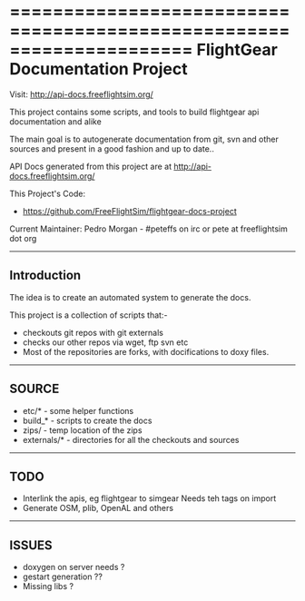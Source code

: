 =====================================================================
FlightGear Documentation Project
=====================================================================

Visit: http://api-docs.freeflightsim.org/


This project contains some scripts, and tools
to build flightgear api documentation and alike

The main goal is to autogenerate documentation
from git, svn and other sources and present in
a good fashion and up to date..

API Docs generated from this project are at
http://api-docs.freeflightsim.org/

This Project's Code:
-	https://github.com/FreeFlightSim/flightgear-docs-project

Current Maintainer:
	Pedro Morgan - #peteffs on irc or pete at freeflightsim dot org

---------------------------------------------------------------------
Introduction
---------------------------------------------------------------------

The idea is to create an automated system to generate the docs.

This project is a collection of scripts that:-

* checkouts git repos with git externals
* checks our other repos via wget, ftp svn etc
* Most of the repositories are forks, with docifications to doxy files.


---------------------------------------------------------------------
SOURCE
---------------------------------------------------------------------
* etc/* - some helper functions
* build_* - scripts to create the docs
* zips/ -  temp location of the zips
* externals/* - directories for all the checkouts and sources


---------------------------------------------------------------------
TODO
---------------------------------------------------------------------
* Interlink the apis, eg flightgear to simgear
  Needs teh tags on import
* Generate OSM, plib, OpenAL and others


---------------------------------------------------------------------
ISSUES
---------------------------------------------------------------------
* doxygen on server  needs ?
* gestart generation ??
* Missing libs ?





